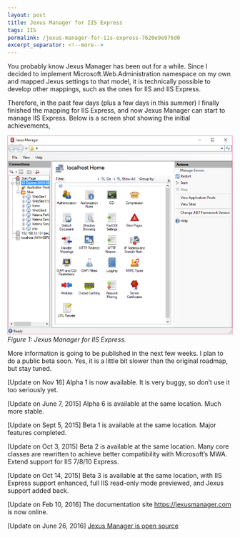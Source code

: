 ```yaml
---
layout: post
title: Jexus Manager for IIS Express
tags: IIS
permalink: /jexus-manager-for-iis-express-7620e9e976d0
excerpt_separator: <!--more-->
---
```

You probably know Jexus Manager has been out for a while. Since I decided to implement Microsoft.Web.Administration namespace on my own and mapped Jexus settings to that model, it is technically possible to develop other mappings, such as the ones for IIS and IIS Express.
<!--more-->

Therefore, in the past few days (plus a few days in this summer) I finally finished the mapping for IIS Express, and now Jexus Manager can start to manage IIS Express. Below is a screen shot showing the initial achievements,

![img-description](/images/jexus-manager.png)
_Figure 1: Jexus Manager for IIS Express._

More information is going to be published in the next few weeks. I plan to do a public beta soon. Yes, it is a little bit slower than the original roadmap, but stay tuned.

[Update on Nov 16]
Alpha 1 is now available.
It is very buggy, so don’t use it too seriously yet.

[Update on June 7, 2015]
Alpha 6 is available at the same location. Much more stable.

[Update on Sept 5, 2015]
Beta 1 is available at the same location. Major features completed.

[Update on Oct 3, 2015]
Beta 2 is available at the same location. Many core classes are rewritten to achieve better compatibility with Microsoft’s MWA. Extend support for IIS 7/8/10 Express.

[Update on Oct 14, 2015]
Beta 3 is available at the same location, with IIS Express support enhanced, full IIS read-only mode previewed, and Jexus support added back.

[Update on Feb 10, 2016]
The documentation site https://jexusmanager.com is now online.

[Update on June 26, 2016]
[Jexus Manager is open source](/2016/06/jexus-manager-is-now-open-source/)
